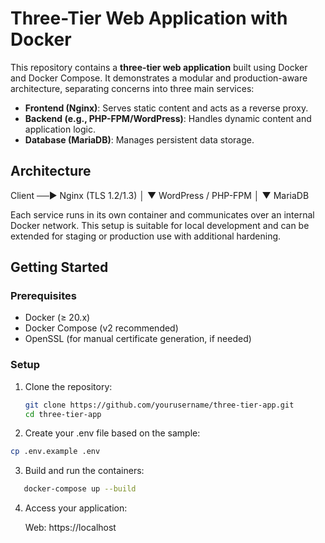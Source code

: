 # Three-Tier Web Application with Docker

This repository contains a **three-tier web application** built using Docker and Docker Compose. It demonstrates a modular and production-aware architecture, separating concerns into three main services:

- **Frontend (Nginx)**: Serves static content and acts as a reverse proxy.
- **Backend (e.g., PHP-FPM/WordPress)**: Handles dynamic content and application logic.
- **Database (MariaDB)**: Manages persistent data storage.

  


## Architecture
Client ──▶ Nginx (TLS 1.2/1.3)
│
▼
WordPress / PHP-FPM
│
▼
MariaDB

Each service runs in its own container and communicates over an internal Docker network. This setup is suitable for local development and can be extended for staging or production use with additional hardening.





## Getting Started

### Prerequisites

- Docker (≥ 20.x)
- Docker Compose (v2 recommended)
- OpenSSL (for manual certificate generation, if needed)

### Setup

1. Clone the repository:
   ```bash
   git clone https://github.com/yourusername/three-tier-app.git
   cd three-tier-app

2. Create your .env file based on the sample:

 ```bash
cp .env.example .env
```

3. Build and run the containers:

 ```bash
    docker-compose up --build
```

4. Access your application:

    Web: https://localhost
